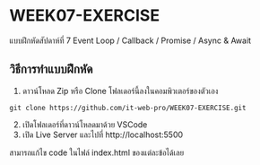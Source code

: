 # WEEK07-EXERCISE 

แบบฝึกหัดสัปดาห์ที่ 7 Event Loop / Callback / Promise / Async & Await


## วิธีการทำแบบฝึกหัด
1. ดาวน์โหลด Zip หรือ Clone โฟลเดอร์นี้ลงในคอมพิวเตอร์ของตัวเอง
```
git clone https://github.com/it-web-pro/WEEK07-EXERCISE.git
```
2. เปิดโฟลเดอร์ที่ดาวน์โหลดมาด้วย VSCode
3. เปิด Live Server และไปที่ http://localhost:5500

สามารถแก้ไข code ในไฟล์ index.html ของแต่ละข้อได้เลย